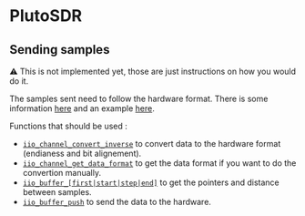 # PlutoSDR


## Sending samples

:warning: This is not implemented yet, those are just instructions on how you would do it.

The samples sent need to follow the hardware format. There is some information
[here](https://wiki.analog.com/resources/eval/user-guides/ad-fmcomms2-ebz/software/basic_iq_datafiles#binary_format)
and an example
[here](https://analogdevicesinc.github.io/libiio/master/libiio/ad9361-iiostream_8c-example.html).

Functions that should be used :
- [`iio_channel_convert_inverse`](https://analogdevicesinc.github.io/libiio/master/libiio/group__Debug.html#gaf0a9a659af18b62ffa0520301402eabb)
to convert data to the hardware format (endianess and bit alignement).
- [`iio_channel_get_data_format`](https://analogdevicesinc.github.io/libiio/master/libiio/group__Debug.html#gadbb2dabfdd85c3f2c6b168f0512c7748)
to get the data format if you want to do the convertion manually.
- [`iio_buffer_[first|start|step|end]`](https://analogdevicesinc.github.io/libiio/master/libiio/group__Buffer.html#ga000d2f4c8b72060db1c38ec905bf4156)
to get the pointers and distance between samples.
- [`iio_buffer_push`](https://analogdevicesinc.github.io/libiio/master/libiio/group__Buffer.html#gae7033c625d128667a56cf482aa3149bd)
to send the data to the hardware.

